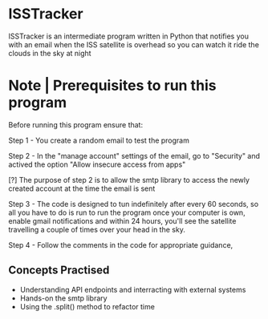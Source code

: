 # ISSTracker
ISSTracker is an intermediate program written in Python that notifies you with an email when the ISS satellite is overhead so
you can watch it ride the clouds in the sky at night

# Note | Prerequisites to run this program

Before running this program ensure that:

Step 1 - You create a random email to test the program

Step 2 - In the "manage account" settings of the email, go to "Security" and actived the option "Allow insecure access from apps"

[?] The purpose of step 2 is to allow the smtp library to access the newly created account at the time the email is sent

Step 3 - The code is designed to tun indefinitely after every 60 seconds, so all you have to do is run to run the program once your computer is own, enable gmail notifications and within 24 hours, you'll see the satellite travelling a couple of  times over your head in the sky.

Step 4 - Follow the comments in the code for appropriate guidance,

## Concepts Practised

- Understanding API endpoints and interracting with external systems
- Hands-on the smtp library
- Using the .split() method to refactor time
